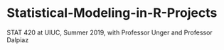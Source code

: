 # Statistical-Modeling-in-R-Projects
STAT 420 at UIUC, Summer 2019, with Professor Unger and Professor Dalpiaz
